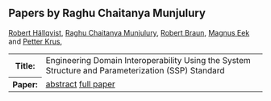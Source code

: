 ## Papers by Raghu Chaitanya Munjulury
<table><a href="/proceedings/authors/RobertHallqvist">Robert Hällqvist</a>, <a href="/proceedings/authors/RaghuChaitanyaMunjulury">Raghu Chaitanya Munjulury</a>, <a href="/proceedings/authors/RobertBraun">Robert Braun</a>, <a href="/proceedings/authors/MagnusEek">Magnus Eek</a> and <a href="/proceedings/authors/PetterKrus">Petter Krus</a>, </td>
</tr>
<tr><th>Title:</th>
<td>Engineering Domain Interoperability Using the System Structure and Parameterization (SSP) Standard</td>
</tr>
<tr><th>Paper:</th>
<td><a href="/abstracts/abstract_1A_3">abstract</a> <a href="/proceedings/papers/Modelica2021session1A_paper3.pdf">full paper</a></td>
</tr>
</table>